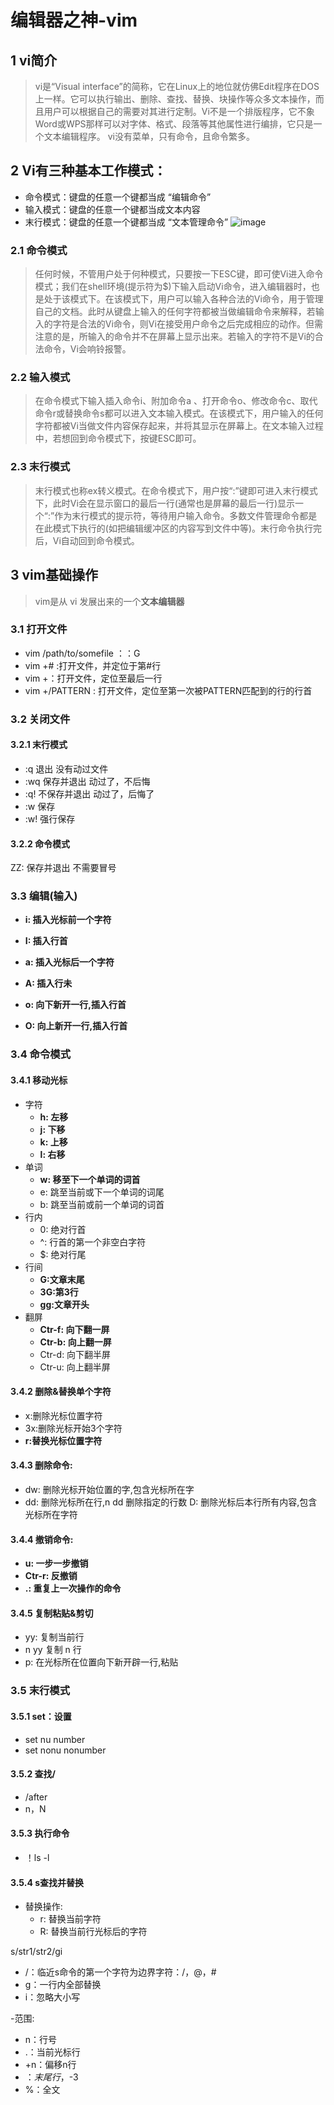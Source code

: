 # 编辑器之神-vim
## 1 vi简介
>vi是“Visual interface”的简称，它在Linux上的地位就仿佛Edit程序在DOS上一样。它可以执行输出、删除、查找、替换、块操作等众多文本操作，而且用户可以根据自己的需要对其进行定制。Vi不是一个排版程序，它不象Word或WPS那样可以对字体、格式、段落等其他属性进行编排，它只是一个文本编辑程序。 vi没有菜单，只有命令，且命令繁多。
## 2 Vi有三种基本工作模式：
- 命令模式：键盘的任意一个键都当成 “编辑命令”
- 输入模式：键盘的任意一个键都当成文本内容
- 末行模式：键盘的任意一个键都当成 “文本管理命令” 
![image](https://note.youdao.com/yws/api/personal/file/BA8916CF25474E4ABD6CBC16CF308F20?method=download&shareKey=f9f5d86537e774a55aadf9992433c367)

### 2.1 命令模式
> 任何时候，不管用户处于何种模式，只要按一下ESC键，即可使Vi进入命令模式；我们在shell环境(提示符为$)下输入启动Vi命令，进入编辑器时，也是处于该模式下。在该模式下，用户可以输入各种合法的Vi命令，用于管理自己的文档。此时从键盘上输入的任何字符都被当做编辑命令来解释，若输入的字符是合法的Vi命令，则Vi在接受用户命令之后完成相应的动作。但需注意的是，所输入的命令并不在屏幕上显示出来。若输入的字符不是Vi的合法命令，Vi会响铃报警。
### 2.2 输入模式
> 在命令模式下输入插入命令i、附加命令a 、打开命令o、修改命令c、取代命令r或替换命令s都可以进入文本输入模式。在该模式下，用户输入的任何字符都被Vi当做文件内容保存起来，并将其显示在屏幕上。在文本输入过程中，若想回到命令模式下，按键ESC即可。
### 2.3 末行模式
> 末行模式也称ex转义模式。在命令模式下，用户按“:”键即可进入末行模式下，此时Vi会在显示窗口的最后一行(通常也是屏幕的最后一行)显示一个“:”作为末行模式的提示符，等待用户输入命令。多数文件管理命令都是在此模式下执行的(如把编辑缓冲区的内容写到文件中等)。末行命令执行完后，Vi自动回到命令模式。

## 3 vim基础操作
> vim是从 vi 发展出来的一个**文本编辑器**

### 3.1 打开文件
- vim /path/to/somefile   ：：G
- vim +# :打开文件，并定位于第#行 
- vim +：打开文件，定位至最后一行
- vim +/PATTERN :  打开文件，定位至第一次被PATTERN匹配到的行的行首
### 3.2 关闭文件
#### 3.2.1 末行模式
- :q  退出  没有动过文件
- :wq 保存并退出   动过了，不后悔
- :q! 不保存并退出  动过了，后悔了
- :w 保存
- :w! 强行保存
#### 3.2.2 命令模式
ZZ: 保存并退出   不需要冒号

### 3.3 编辑(输入)
- **i: 插入光标前一个字符** 
- **I: 插入行首** 


- **a: 插入光标后一个字符**
- **A: 插入行未**


- **o: 向下新开一行,插入行首** 
- **O: 向上新开一行,插入行首**

### 3.4 命令模式
#### 3.4.1 移动光标
- 字符
    - **h: 左移** 
    - **j: 下移** 
    - **k: 上移** 
    - **l: 右移**
- 单词
    - **w: 移至下一个单词的词首**
    - e: 跳至当前或下一个单词的词尾
    - b: 跳至当前或前一个单词的词首
- 行内
    - 0: 绝对行首
    - ^: 行首的第一个非空白字符
    - $: 绝对行尾
- 行间
    - **G:文章末尾**
    - **3G:第3行**
    - **gg:文章开头**
- 翻屏
    - **Ctr-f: 向下翻一屏** 
    - **Ctr-b: 向上翻一屏**
    - Ctr-d: 向下翻半屏 
    - Ctr-u: 向上翻半屏
    
#### 3.4.2 删除&替换单个字符
- x:删除光标位置字符
- 3x:删除光标开始3个字符
- **r:替换光标位置字符**

#### 3.4.3 删除命令:
- dw: 删除光标开始位置的字,包含光标所在字
- dd: 删除光标所在行,n dd 删除指定的行数 D: 删除光标后本行所有内容,包含光标所在字符 


#### 3.4.4 撤销命令:
- **u: 一步一步撤销** 
- **Ctr-r: 反撤销**
- **.: 重复上一次操作的命令**

#### 3.4.5 复制粘贴&剪切
- yy: 复制当前行
- n yy 复制 n 行
- p: 在光标所在位置向下新开辟一行,粘贴


### 3.5 末行模式
#### 3.5.1 set：设置
- set nu  number
- set nonu nonumber
#### 3.5.2 查找/
- /after
- n，N
#### 3.5.3 执行命令
- ！ls -l
#### 3.5.4 s查找并替换
- 替换操作:
    - r: 替换当前字符 
    - R: 替换当前行光标后的字符
    
 s/str1/str2/gi
- /：临近s命令的第一个字符为边界字符：/，@，#
- g：一行内全部替换
- i：忽略大小写

-范围:
- n：行号
- .：当前光标行
- +n：偏移n行
- $：末尾行，$-3
- %：全文
